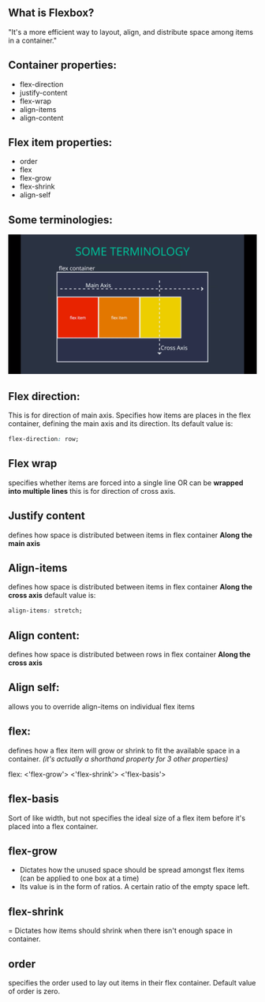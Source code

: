 ## What is Flexbox?
"It's a more efficient way to layout, align, and distribute space among items in a container."

## Container properties:
- flex-direction
- justify-content
- flex-wrap
- align-items
- align-content

## Flex item properties:
- order
- flex
- flex-grow
- flex-shrink
- align-self

## Some terminologies:
<img src="terminologies.png">

## Flex direction:
This is for direction of main axis.
Specifies how items are places in the flex container, defining the main axis and its direction. Its default value is:
```css
flex-direction: row;
```

## Flex wrap
specifies whether items are forced into a single line OR can be **wrapped into multiple lines**
this is for direction of cross axis.

## Justify content
defines how space is distributed between items in flex container **Along the main axis**

## Align-items
defines how space is distributed between items in flex container **Along the cross axis**
default value is:
```css
align-items: stretch;
```

## Align content:
defines how space is distributed between rows in flex container **Along the cross axis**

## Align self:
allows you to override align-items on individual flex items

## flex:
defines how a flex item will grow or shrink to fit the available space in a container.
*(it's actually a shorthand property for 3 other properties)*

flex: <'flex-grow'> <'flex-shrink'> <'flex-basis'>

## flex-basis
Sort of like width, but not 
specifies the ideal size of a flex item before it's placed into a flex container.

## flex-grow
- Dictates how the unused space should be spread amongst flex items
(can be applied to one box at a time)
- Its value is in the form of ratios. A certain ratio of the empty space left.

## flex-shrink
= Dictates how items should shrink when there isn't enough space in container.

## order 
specifies the order used to lay out items in their flex container.
Default value of order is zero.